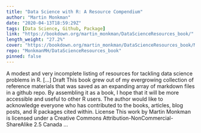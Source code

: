 ```yaml
---
title: "Data Science with R: A Resource Compendium"
author: "Martin Monkman"
date: "2020-04-13T18:59:29Z"
tags: [Data Science, Github, Package]
link: "https://bookdown.org/martin_monkman/DataScienceResources_book/"
length_weight: "27.2%"
cover: "https://bookdown.org/martin_monkman/DataScienceResources_book/Moralia_in_Job_MS_dragonslayer.jpg"
repo: "MonkmanMH/DataScienceResources_book"
pinned: false
---
```


A modest and very incomplete listing of resources for tackling data science problems in R. [...] Draft This book grew out of my evergrowing collection of reference materials that was saved as an expanding array of markdown files in a github repo. By assembling it as a book, I hope that it will be more accessible and useful to other R users. The author would like to acknowledge everyone who has contributed to the books, articles, blog posts, and R packages cited within. License This work by Martin Monkman is licensed under a Creative Commons Attribution-NonCommercial-ShareAlike 2.5 Canada ...
